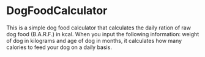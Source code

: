 # DogFoodCalculator
This is a simple dog food calculator that calculates the daily ration of raw dog food (B.A.R.F.) in kcal.
When you input the following information: weight of dog in kilograms and age of dog in months, it calculates how many calories to feed your dog on a daily basis.
